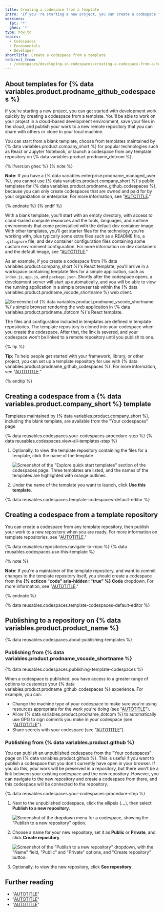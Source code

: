 ```yaml
---
title: Creating a codespace from a template
intro: 'If you''re starting a new project, you can create a codespace from a blank template or choose a template specially designed for the type of work you want to do.'
versions:
  fpt: '*'
  ghec: '*'
type: how_to
topics:
  - Codespaces
  - Fundamentals
  - Developer
shortTitle: Create a codespace from a template
redirect_from:
  - /codespaces/developing-in-codespaces/creating-a-codespace-from-a-template
---
```


## About templates for {% data variables.product.prodname_github_codespaces %}

If you're starting a new project, you can get started with development work quickly by creating a codespace from a template. You'll be able to work on your project in a cloud-based development environment, save your files in the cloud, and publish your work to a new remote repository that you can share with others or clone to your local machine.

You can start from a blank template, choose from templates maintained by {% data variables.product.company_short %} for popular technologies such as React or Jupyter Notebook, or launch a codespace from any template repository on {% data variables.product.prodname_dotcom %}.

{% ifversion ghec %}
{% note %}

**Note:** If you have a {% data variables.enterprise.prodname_managed_user %}, you cannot use {% data variables.product.company_short %}'s public templates for {% data variables.product.prodname_github_codespaces %}, because you can only create codespaces that are owned and paid for by your organization or enterprise. For more information, see "[AUTOTITLE](/admin/identity-and-access-management/using-enterprise-managed-users-for-iam/about-enterprise-managed-users#abilities-and-restrictions-of-managed-user-accounts)."

{% endnote %}
{% endif %}

With a blank template, you'll start with an empty directory, with access to cloud-based compute resources and the tools, languages, and runtime environments that come preinstalled with the default dev container image. With other templates, you'll get starter files for the technology you're working with, plus typically some extra files such as a README file, a `.gitignore` file, and dev container configuration files containing some custom environment configuration. For more information on dev containers and the default image, see "[AUTOTITLE](/codespaces/setting-up-your-project-for-codespaces/adding-a-dev-container-configuration/introduction-to-dev-containers)."

As an example, if you create a codespace from {% data variables.product.company_short %}'s React template, you'll arrive in a workspace containing template files for a simple application, such as `index.js`, `app.js`, and `package.json`. Shortly after the codespace opens, a development server will start up automatically, and you will be able to view the running application in a simple browser tab within the {% data variables.product.prodname_vscode_shortname %} web client.

![Screenshot of {% data variables.product.prodname_vscode_shortname %}'s simple browser rendering the web application in {% data variables.product.prodname_dotcom %}'s React template.](/assets/images/help/codespaces/react-template.png)

The files and configuration included in templates are defined in template repositories. The template repository is cloned into your codespace when you create the codespace. After that, the link is severed, and your codespace won't be linked to a remote repository until you publish to one.

{% tip %}

**Tip:** To help people get started with your framework, library, or other project, you can set up a template repository for use with {% data variables.product.prodname_github_codespaces %}. For more information, see "[AUTOTITLE](/codespaces/setting-up-your-project-for-codespaces/setting-up-your-repository/setting-up-a-template-repository-for-github-codespaces)."

{% endtip %}

## Creating a codespace from a {% data variables.product.company_short %} template

Templates maintained by {% data variables.product.company_short %}, including the blank template, are available from the "Your codespaces" page.

{% data reusables.codespaces.your-codespaces-procedure-step %}
{% data reusables.codespaces.view-all-templates-step %}
1. Optionally, to view the template repository containing the files for a template, click the name of the template.

   ![Screenshot of the "Explore quick start templates" section of the codespaces page. Three templates are listed, and the names of the templates are highlighted with orange outlines.](/assets/images/help/codespaces/react-template-name.png)

1. Under the name of the template you want to launch, click **Use this template**.

{% data reusables.codespaces.template-codespaces-default-editor %}

## Creating a codespace from a template repository

You can create a codespace from any template repository, then publish your work to a new repository when you are ready. For more information on template repositories, see "[AUTOTITLE](/repositories/creating-and-managing-repositories/creating-a-repository-from-a-template#about-repository-templates)."

{% data reusables.repositories.navigate-to-repo %}
{% data reusables.codespaces.use-this-template %}

   {% note %}

   **Note:** If you're a maintainer of the template repository, and want to commit changes to the template repository itself, you should create a codespace from the **{% octicon "code" aria-hidden="true" %} Code** dropdown. For more information, see "[AUTOTITLE](/codespaces/developing-in-a-codespace/creating-a-codespace-for-a-repository#creating-a-codespace-for-a-repository)."

   {% endnote %}

{% data reusables.codespaces.template-codespaces-default-editor %}

## Publishing to a repository on {% data variables.product.product_name %}

{% data reusables.codespaces.about-publishing-templates %}

### Publishing from {% data variables.product.prodname_vscode_shortname %}

{% data reusables.codespaces.publishing-template-codespaces %}

When a codespace is published, you have access to a greater range of options to customize your {% data variables.product.prodname_github_codespaces %} experience. For example, you can:

* Change the machine type of your codespace to make sure you're using resources appropriate for the work you're doing (see "[AUTOTITLE](/codespaces/customizing-your-codespace/changing-the-machine-type-for-your-codespace)").
* Allow {% data variables.product.prodname_dotcom %} to automatically use GPG to sign commits you make in your codespace (see "[AUTOTITLE](/codespaces/managing-your-codespaces/managing-gpg-verification-for-github-codespaces)").
* Share secrets with your codespace (see "[AUTOTITLE](/codespaces/managing-your-codespaces/managing-your-account-specific-secrets-for-github-codespaces)").

### Publishing from {% data variables.product.github %}

You can publish an unpublished codespace from the "Your codespaces" page on {% data variables.product.github %}. This is useful if you want to publish a codespace that you don't currently have open in your browser. If you do this, your work will be preserved in a repository, but there won't be a link between your existing codespace and the new repository. However, you can navigate to the new repository and create a codespace from there, and this codespace will be connected to the repository.

{% data reusables.codespaces.your-codespaces-procedure-step %}
1. Next to the unpublished codespace, click the ellipsis (**...**), then select **Publish to a new repository**.

   ![Screenshot of the dropdown menu for a codespace, showing the "Publish to a new repository" option.](/assets/images/help/codespaces/publish-to-new-repository.png)

1. Choose a name for your new repository, set it as **Public** or **Private**, and click **Create repository**.

   ![Screenshot of the "Publish to a new repository" dropdown, with the "Name" field, "Public" and "Private" options, and "Create repository" button.](/assets/images/help/codespaces/template-new-repository-settings.png)

1. Optionally, to view the new repository, click **See repository**.

## Further reading

* "[AUTOTITLE](/codespaces/developing-in-a-codespace/creating-a-codespace-for-a-repository)"
* "[AUTOTITLE](/codespaces/getting-started/understanding-the-codespace-lifecycle)"
* "[AUTOTITLE](/codespaces/developing-in-a-codespace/using-source-control-in-your-codespace)"
